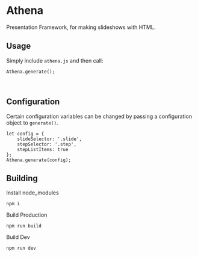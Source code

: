 # Athena
Presentation Framework, for making slideshows with HTML.
<br/>

## Usage
 
Simply include `athena.js` and then call:
```
Athena.generate();
```
<br/>

## Configuration
 
Certain configuration variables can be changed by passing a configuration object to `generate()`.
```
let config = {
    slideSelector: '.slide',
    stepSelector: '.step',
    stepListItems: true
};
Athena.generate(config);
```

## Building

Install node_modules
```
npm i
```

Build Production
```
npm run build
```

Build Dev
```
npm run dev
```